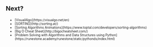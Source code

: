 ### Next?
<ul>
<li style="font-size:0.6em;">[VisualAlgo](https://visualgo.net/en)</span>
<li style="font-size:0.6em;">[SORTING](http://sorting.at/)</span>
<li style="font-size:0.6em;">[Sorting Algorithms Animations](https://www.toptal.com/developers/sorting-algorithms)</span>
<li style="font-size:0.6em;">[Big O Cheat Sheet](http://bigocheatsheet.com/)</span>
<li style="font-size:0.6em;">[Problem Solving with Algorithms and Data Structures using Python](https://runestone.academy/runestone/static/pythonds/index.html)</span>
</ul>
